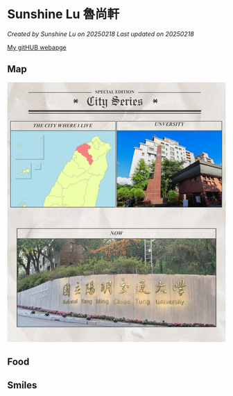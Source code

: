 # Sunshine Lu 魯尚軒

*Created by Sunshine Lu on 20250218 Last updated on 20250218*

[My gitHUB webapge](https://github.com/sunshinelu2002) 


## Map

![image](https://github.com/HWTeng-Teaching/202502-Financial-Econometrics/blob/main/313707040_Sunshine/Black%20and%20White%20Vintage%20Newspaper%20Tokyo%20Travel%20Poster.jpg)

## Food



## Smiles


